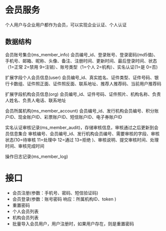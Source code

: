 # 会员服务

个人用户与企业用户都作为会员，可以实现企业认证、个人认证

## 数据结构

会员账号集合(ms_member_info)
会员编号_id、登录账号、登录密码(md5值)、手机号、邮箱、昵称、头像、备注、注册时间、更新时间、最后登录时间、状态（1=正常 2=禁用 9=注销）、账号类型（1=个人 2=机构）、实名认证(1=是 0=否)

扩展字段个人会员信息(user)
会员编号_id、真实姓名、证件类型、证件号码、银行卡数组、证件照正面、证件照反面、联系地址、推荐人推荐码、当前用户推荐码

扩展字段机构会员信息(org)
会员编号_id、证件号码、证件照片、机构名称、负责人姓名、负责人电话、联系地址

会员所属机构(ms_member_account)
会员编号_id、发行机构会员编号、积分账户ID、现金账户ID、彩票账户ID、短信账户ID、电子券账户ID

实名认证审核记录(ms_member_audit)，存储审核信息，审核通过之后更新到会员信息集合
审核编号、会员编号_id、发行机构会员编号、需要审核的字段、审核状态(10=待审核 11=处理中  12=通过  13=拒绝 )、审核说明、提交审核时间、处理时间、审核完成时间

操作日志记录(ms_member_log)


# 接口

- 会员注册(参数：手机号、密码、短信验证码)
- 会员登录(参数：账号密码  响应：所属机构ID、token )
- 重置密码
- 个人会员列表
- 机构会员列表
- 批量导入会员用户，用户注册时，如果用户存在，则是重置密码
















